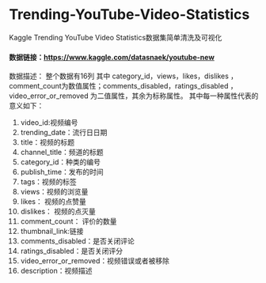 # Trending-YouTube-Video-Statistics
Kaggle Trending YouTube Video Statistics数据集简单清洗及可视化

#### 数据链接：https://www.kaggle.com/datasnaek/youtube-new

数据描述：
整个数据有16列 其中 category_id，views，likes，dislikes ，comment_count为数值属性；comments_disabled，ratings_disabled ，video_error_or_removed 为二值属性，其余为标称属性。
其中每一种属性代表的意义如下：

1. video_id:视频编号
2. trending_date：流行日日期
3. title：视频的标题
4. channel_title：频道的标题
5. category_id：种类的编号
6. publish_time：发布的时间
7. tags：视频的标签
8. views：视频的浏览量
9. likes： 视频的点赞量
10. dislikes： 视频的点灭量
11. comment_count： 评价的数量
12. thumbnail_link:链接
13. comments_disabled：是否关闭评论
14. ratings_disabled：是否关闭评分
15. video_error_or_removed：视频错误或者被移除
16. description：视频描述
